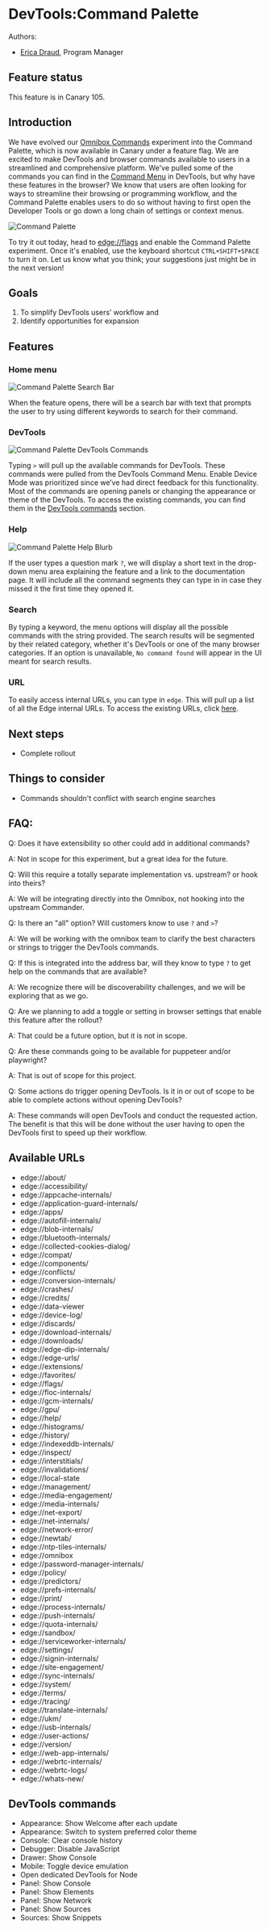 # DevTools:Command Palette

Authors:
 - [Erica Draud](https://github.com/erdraud), Program Manager

## Feature status
This feature is in Canary 105.

## Introduction
We have evolved our [Omnibox Commands](https://github.com/MicrosoftEdge/DevTools/blob/main/explainers/Omnibox/explainer.md) experiment into the Command Palette, which is now available in Canary under a feature flag. We are excited to make DevTools and browser commands available to users in a streamlined and comprehensive platform. We've pulled some of the commands you can find in the [Command Menu]( https://docs.microsoft.com/en-us/microsoft-edge/devtools-guide-chromium/command-menu/) in DevTools, but why have these features in the browser? We know that users are often looking for ways to streamline their browsing or programming workflow, and the Command Palette enables users to do so without having to first open the Developer Tools or go down a long chain of settings or context menus. 

![Command Palette](cp_main.png)

To try it out today, head to [edge://flags](edge://flags) and enable the Command Palette experiment. Once it's enabled, use the keyboard shortcut `CTRL+SHIFT+SPACE` to turn it on. Let us know what you think; your suggestions just might be in the next version!

## Goals
  1.	To simplify DevTools users’ workflow and
  2.	Identify opportunities for expansion

## Features

### Home menu

![Command Palette Search Bar](cp_search.png)

When the feature opens, there will be a search bar with text that prompts the user to try using different keywords to search for their command. 

### DevTools

![Command Palette DevTools Commands](cp_command.png)

Typing `>` will pull up the available commands for DevTools. These commands were pulled from the DevTools Command Menu. Enable Device Mode was prioritized since we’ve had direct feedback for this functionality. Most of the commands are opening panels or changing the appearance or theme of the DevTools. To access the existing commands, you can find them in the [DevTools commands](#devtools-commands) section.

### Help

![Command Palette Help Blurb](cp_help.png)

If the user types a question mark `?`, we will display a short text in the drop-down menu area explaining the feature and a link to the documentation page. It will include all the command segments they can type in in case they missed it the first time they opened it.

### Search
By typing a keyword, the menu options will display all the possible commands with the string provided. The search results will be segmented by their related category, whether it's DevTools or one of the many browser categories.
If an option is unavailable, `No command found` will appear in the UI meant for search results.

### URL
To easily access internal URLs, you can type in `edge`. This will pull up a list of all the Edge internal URLs. To access the existing URLs, click [here](#available-urls).

## Next steps
* Complete rollout

## Things to consider
* Commands shouldn't conflict with search engine searches

## FAQ:
Q: Does it have extensibility so other could add in additional commands?

A: Not in scope for this experiment, but a great idea for the future.

Q: Will this require a totally separate implementation vs. upstream? or hook into theirs?

A: We will be integrating directly into the Omnibox, not hooking into the upstream Commander.

Q: Is there an "all" option? Will customers know to use `?` and `>`?

A: We will be working with the omnibox team to clarify the best characters or strings to trigger the DevTools commands.

Q: If this is integrated into the address bar, will they know to type `?` to get help on the commands that are available?

A: We recognize there will be discoverability challenges, and we will be exploring that as we go.

Q: Are we planning to add a toggle or setting in browser settings that enable this feature after the rollout?

A: That could be a future option, but it is not in scope.

Q: Are these commands going to be available for puppeteer and/or playwright?

A: That is out of scope for this project.

Q: Some actions do trigger opening DevTools. Is it in or out of scope to be able to complete actions without opening DevTools?

A: These commands will open DevTools and conduct the requested action. The benefit is that this will be done without the user having to open the DevTools first to speed up their workflow.

## Available URLs
* edge://about/
* edge://accessibility/
* edge://appcache-internals/
* edge://application-guard-internals/
* edge://apps/
* edge://autofill-internals/
* edge://blob-internals/
* edge://bluetooth-internals/
* edge://collected-cookies-dialog/
* edge://compat/
* edge://components/
* edge://conflicts/
* edge://conversion-internals/
* edge://crashes/
* edge://credits/
* edge://data-viewer
* edge://device-log/
* edge://discards/
* edge://download-internals/
* edge://downloads/
* edge://edge-dip-internals/
* edge://edge-urls/
* edge://extensions/
* edge://favorites/
* edge://flags/
* edge://floc-internals/
* edge://gcm-internals/
* edge://gpu/
* edge://help/
* edge://histograms/
* edge://history/
* edge://indexeddb-internals/
* edge://inspect/
* edge://interstitials/
* edge://invalidations/
* edge://local-state
* edge://management/
* edge://media-engagement/
* edge://media-internals/
* edge://net-export/
* edge://net-internals/
* edge://network-error/
* edge://newtab/
* edge://ntp-tiles-internals/
* edge://omnibox
* edge://password-manager-internals/
* edge://policy/
* edge://predictors/
* edge://prefs-internals/
* edge://print/
* edge://process-internals/
* edge://push-internals/
* edge://quota-internals/
* edge://sandbox/
* edge://serviceworker-internals/
* edge://settings/
* edge://signin-internals/
* edge://site-engagement/
* edge://sync-internals/
* edge://system/
* edge://terms/
* edge://tracing/
* edge://translate-internals/
* edge://ukm/
* edge://usb-internals/
* edge://user-actions/
* edge://version/
* edge://web-app-internals/
* edge://webrtc-internals/
* edge://webrtc-logs/
* edge://whats-new/

## DevTools commands
* Appearance: Show Welcome after each update
* Appearance: Switch to system preferred color theme
* Console: Clear console history
* Debugger: Disable JavaScript
* Drawer: Show Console
* Mobile: Toggle device emulation
* Open dedicated DevTools for Node
* Panel: Show Console
* Panel: Show Elements
* Panel: Show Network
* Panel: Show Sources
* Sources: Show Snippets
